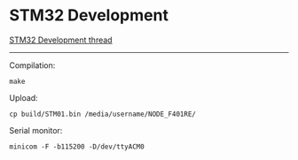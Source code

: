 # STM32 Development

[STM32 Development thread](https://community.openenergymonitor.org/t/stm32-development)

---

Compilation:

    make
    
Upload:

    cp build/STM01.bin /media/username/NODE_F401RE/
    
Serial monitor:

    minicom -F -b115200 -D/dev/ttyACM0
